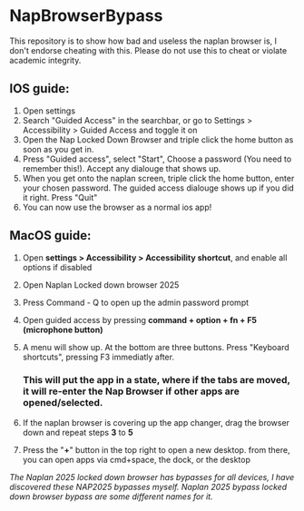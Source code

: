 # NapBrowserBypass
This repository is to show how bad and useless the naplan browser is, I don't endorse cheating with this. Please do not use this to cheat or violate academic integrity.

## IOS guide:
1. Open settings
2. Search "Guided Access" in the searchbar, or go to Settings > Accessibility > Guided Access and toggle it on
3. Open the Nap Locked Down Browser and triple click the home button as soon as you get in.
4. Press "Guided access", select "Start", Choose a password (You need to remember this!). Accept any dialouge that shows up.
5. When you get onto the naplan screen, triple click the home button, enter your chosen password. The guided access dialouge shows up if you did it right. Press "Quit"
6. You can now use the browser as a normal ios app!

## MacOS guide:
1. Open **settings > Accessibility > Accessibility shortcut**, and enable all options if disabled
2. Open Naplan Locked down browser 2025
3. Press Command - Q to open up the admin password prompt
4. Open guided access by pressing **command + option + fn + F5 (microphone button)**
5. A menu will show up. At the bottom are three buttons. Press "Keyboard shortcuts", pressing F3 immediatly after.

   ### This will put the app in a state, where if the tabs are moved, it will re-enter the Nap Browser if other apps are opened/selected.

7. If the naplan browser is covering up the app changer, drag the browser down and repeat steps **3** to **5**
8. Press the "**+**" button in the top right to open a new desktop. from there, you can open apps via cmd+space, the dock, or the desktop




*The Naplan 2025 locked down browser has bypasses for all devices, I have discovered these NAP2025 bypasses myself. Naplan 2025 bypass locked down browser bypass are some different names for it.*
